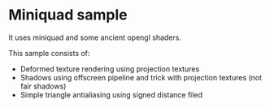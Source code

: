# Miniquad sample

It uses miniquad and some ancient opengl shaders.

This sample consists of:
* Deformed texture rendering using projection textures
* Shadows using offscreen pipeline and trick with projection textures (not fair shadows)
* Simple triangle antialiasing using signed distance filed

